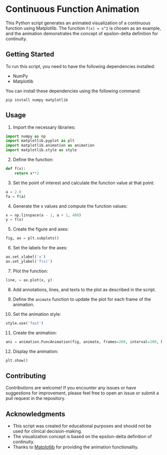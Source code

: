 # Continuous Function Animation

This Python script generates an animated visualization of a continuous function using Matplotlib. The function `f(x) = x^2` is chosen as an example, and the animation demonstrates the concept of epsilon-delta definition for continuity.

## Getting Started

To run this script, you need to have the following dependencies installed:

- NumPy
- Matplotlib

You can install these dependencies using the following command:

```
pip install numpy matplotlib
```

## Usage

1. Import the necessary libraries:
```python
import numpy as np
import matplotlib.pyplot as plt
import matplotlib.animation as animation
import matplotlib.style as style
```

2. Define the function:
```python
def f(x):
    return x**2
```

3. Set the point of interest and calculate the function value at that point:
```python
a = 2.0
fa = f(a)
```

4. Generate the x values and compute the function values:
```python
x = np.linspace(a - 1, a + 1, 400)
y = f(x)
```

5. Create the figure and axes:
```python
fig, ax = plt.subplots()
```

6. Set the labels for the axes:
```python
ax.set_xlabel('x')
ax.set_ylabel('f(x)')
```

7. Plot the function:
```python
line, = ax.plot(x, y)
```

8. Add annotations, lines, and texts to the plot as described in the script.

9. Define the `animate` function to update the plot for each frame of the animation.

10. Set the animation style:
```python
style.use('fast')
```

11. Create the animation:
```python
ani = animation.FuncAnimation(fig, animate, frames=200, interval=200, blit=True)
```

12. Display the animation:
```python
plt.show()
```

## Contributing

Contributions are welcome! If you encounter any issues or have suggestions for improvement, please feel free to open an issue or submit a pull request in the repository.


## Acknowledgments

- This script was created for educational purposes and should not be used for clinical decision-making.
- The visualization concept is based on the epsilon-delta definition of continuity.
- Thanks to [Matplotlib](https://matplotlib.org/) for providing the animation functionality.
